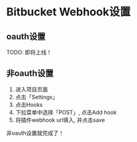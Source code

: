 # Bitbucket Webhook设置

## oauth设置

TODO: 即将上线！

## 非oauth设置

1. 进入项目页面
2. 点击「Settings」
3. 点击Hooks
4. 下拉菜单中选择「POST」, 点击Add hook
5. 将插件webhook url填入, 并点击save

非oauth设置就完成了！
